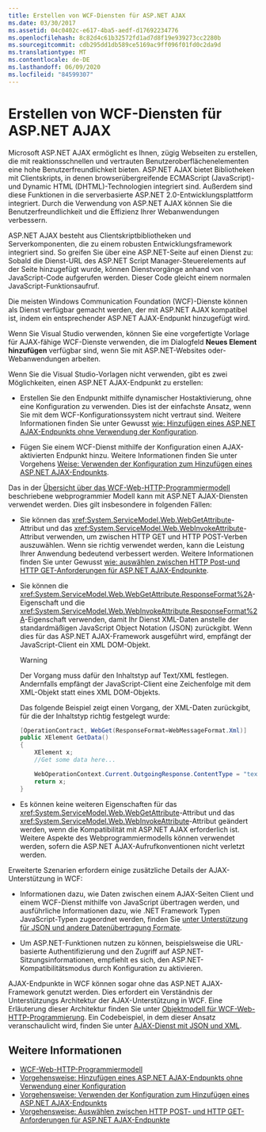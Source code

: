 ```yaml
---
title: Erstellen von WCF-Diensten für ASP.NET AJAX
ms.date: 03/30/2017
ms.assetid: 04c0402c-e617-4ba5-aedf-d17692234776
ms.openlocfilehash: 8c82d4c61b32572fd1ad7d8f19e939273cc2280b
ms.sourcegitcommit: cdb295dd1db589ce5169ac9ff096f01fd0c2da9d
ms.translationtype: MT
ms.contentlocale: de-DE
ms.lasthandoff: 06/09/2020
ms.locfileid: "84599307"
---
```

# <a name="creating-wcf-services-for-aspnet-ajax"></a>Erstellen von WCF-Diensten für ASP.NET AJAX

Microsoft ASP.NET AJAX ermöglicht es Ihnen, zügig Webseiten zu erstellen, die mit reaktionsschnellen und vertrauten Benutzeroberflächenelementen eine hohe Benutzerfreundlichkeit bieten. ASP.NET AJAX bietet Bibliotheken mit Clientskripts, in denen browserübergreifende ECMAScript (JavaScript)- und Dynamic&#160;HTML (DHTML)-Technologien integriert sind. Außerdem sind diese Funktionen in die serverbasierte ASP.NET&#160;2.0-Entwicklungsplattform integriert. Durch die Verwendung von ASP.NET AJAX können Sie die Benutzerfreundlichkeit und die Effizienz Ihrer Webanwendungen verbessern.

ASP.NET AJAX besteht aus Clientskriptbibliotheken und Serverkomponenten, die zu einem robusten Entwicklungsframework integriert sind. So greifen Sie über eine ASP.NET-Seite auf einen Dienst zu: Sobald die Dienst-URL des ASP.NET Script Manager-Steuerelements auf der Seite hinzugefügt wurde, können Dienstvorgänge anhand von JavaScript-Code aufgerufen werden. Dieser Code gleicht einem normalen JavaScript-Funktionsaufruf.

Die meisten Windows Communication Foundation (WCF)-Dienste können als Dienst verfügbar gemacht werden, der mit ASP.NET AJAX kompatibel ist, indem ein entsprechender ASP.NET AJAX-Endpunkt hinzugefügt wird.

Wenn Sie Visual Studio verwenden, können Sie eine vorgefertigte Vorlage für AJAX-fähige WCF-Dienste verwenden, die im Dialogfeld **Neues Element hinzufügen** verfügbar sind, wenn Sie mit ASP.NET-Websites oder-Webanwendungen arbeiten.

Wenn Sie die Visual&#160;Studio-Vorlagen nicht verwenden, gibt es zwei Möglichkeiten, einen ASP.NET AJAX-Endpunkt zu erstellen:

- Erstellen Sie den Endpunkt mithilfe dynamischer Hostaktivierung, ohne eine Konfiguration zu verwenden. Dies ist der einfachste Ansatz, wenn Sie mit dem WCF-Konfigurationssystem nicht vertraut sind. Weitere Informationen finden Sie unter Gewusst [wie: Hinzufügen eines ASP.NET AJAX-Endpunkts ohne Verwendung der Konfiguration](how-to-add-an-aspnet-ajax-endpoint-without-using-configuration.md).

- Fügen Sie einem WCF-Dienst mithilfe der Konfiguration einen AJAX-aktivierten Endpunkt hinzu. Weitere Informationen finden Sie unter Vorgehens [Weise: Verwenden der Konfiguration zum Hinzufügen eines ASP.NET AJAX-Endpunkts](how-to-use-configuration-to-add-an-aspnet-ajax-endpoint.md).

Das in der [Übersicht über das WCF-Web-HTTP-Programmiermodell](wcf-web-http-programming-model-overview.md) beschriebene webprogrammier Modell kann mit ASP.NET AJAX-Diensten verwendet werden. Dies gilt insbesondere in folgenden Fällen:

- Sie können das <xref:System.ServiceModel.Web.WebGetAttribute>-Attribut und das <xref:System.ServiceModel.Web.WebInvokeAttribute>-Attribut verwenden, um zwischen HTTP GET und HTTP POST-Verben auszuwählen. Wenn sie richtig verwendet werden, kann die Leistung Ihrer Anwendung bedeutend verbessert werden. Weitere Informationen finden Sie unter Gewusst [wie: auswählen zwischen HTTP Post-und HTTP GET-Anforderungen für ASP.NET AJAX-Endpunkte](http-post-and-http-get-requests-for-aspnet-ajax-endpoints.md).

- Sie können die <xref:System.ServiceModel.Web.WebGetAttribute.ResponseFormat%2A>-Eigenschaft und die <xref:System.ServiceModel.Web.WebInvokeAttribute.ResponseFormat%2A>-Eigenschaft verwenden, damit Ihr Dienst XML-Daten anstelle der standardmäßigen JavaScript Object Notation (JSON) zurückgibt. Wenn dies für das ASP.NET AJAX-Framework ausgeführt wird, empfängt der JavaScript-Client ein XML DOM-Objekt.

  > [!WARNING]
  > Der Vorgang muss dafür den Inhaltstyp auf Text/XML festlegen. Andernfalls empfängt der JavaScript-Client eine Zeichenfolge mit dem XML-Objekt statt eines XML DOM-Objekts.

    Das folgende Beispiel zeigt einen Vorgang, der XML-Daten zurückgibt, für die der Inhaltstyp richtig festgelegt wurde:

  ```csharp
  [OperationContract, WebGet(ResponseFormat=WebMessageFormat.Xml)]
  public XElement GetData()
  {
      XElement x;
      //Get some data here...

      WebOperationContext.Current.OutgoingResponse.ContentType = "text/xml";
      return x;
  }
  ```

- Es können keine weiteren Eigenschaften für das <xref:System.ServiceModel.Web.WebGetAttribute>-Attribut und das <xref:System.ServiceModel.Web.WebInvokeAttribute>-Attribut geändert werden, wenn die Kompatibilität mit ASP.NET AJAX erforderlich ist. Weitere Aspekte des Webprogrammiermodells können verwendet werden, sofern die ASP.NET AJAX-Aufrufkonventionen nicht verletzt werden.

 Erweiterte Szenarien erfordern einige zusätzliche Details der AJAX-Unterstützung in WCF:

- Informationen dazu, wie Daten zwischen einem AJAX-Seiten Client und einem WCF-Dienst mithilfe von JavaScript übertragen werden, und ausführliche Informationen dazu, wie .NET Framework Typen JavaScript-Typen zugeordnet werden, finden Sie [unter Unterstützung für JSON und andere Datenübertragung Formate](support-for-json-and-other-data-transfer-formats.md).

- Um ASP.NET-Funktionen nutzen zu können, beispielsweise die URL-basierte Authentifizierung und den Zugriff auf ASP.NET-Sitzungsinformationen, empfiehlt es sich, den ASP.NET-Kompatibilitätsmodus durch Konfiguration zu aktivieren.

AJAX-Endpunkte in WCF können sogar ohne das ASP.NET AJAX-Framework genutzt werden. Dies erfordert ein Verständnis der Unterstützungs Architektur der AJAX-Unterstützung in WCF. Eine Erläuterung dieser Architektur finden Sie unter [Objektmodell für WCF-Web-HTTP-Programmierung](wcf-web-http-programming-object-model.md). Ein Codebeispiel, in dem dieser Ansatz veranschaulicht wird, finden Sie unter [AJAX-Dienst mit JSON und XML](../samples/ajax-service-with-json-and-xml-sample.md).

## <a name="see-also"></a>Weitere Informationen

- [WCF-Web-HTTP-Programmiermodell](wcf-web-http-programming-model.md)
- [Vorgehensweise: Hinzufügen eines ASP.NET AJAX-Endpunkts ohne Verwendung einer Konfiguration](how-to-add-an-aspnet-ajax-endpoint-without-using-configuration.md)
- [Vorgehensweise: Verwenden der Konfiguration zum Hinzufügen eines ASP.NET AJAX-Endpunkts](how-to-use-configuration-to-add-an-aspnet-ajax-endpoint.md)
- [Vorgehensweise: Auswählen zwischen HTTP POST- und HTTP GET-Anforderungen für ASP.NET AJAX-Endpunkte](http-post-and-http-get-requests-for-aspnet-ajax-endpoints.md)
